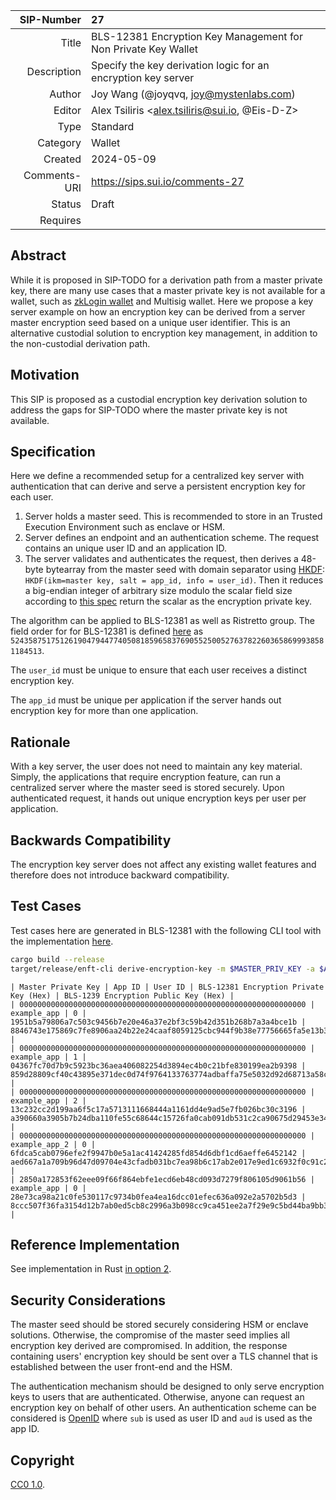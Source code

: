 | SIP-Number          | 27 |
| ---:                | :--- |
| Title               | BLS-12381 Encryption Key Management for Non Private Key Wallet |
| Description         | Specify the key derivation logic for an encryption key server |
| Author              | Joy Wang (@joyqvq, joy@mystenlabs.com)|
| Editor              | Alex Tsiliris <alex.tsiliris@sui.io, @Eis-D-Z>
| Type                | Standard |
| Category            | Wallet |
| Created             | 2024-05-09 |
| Comments-URI        | https://sips.sui.io/comments-27 |
| Status              | Draft |
| Requires            | |

## Abstract

While it is proposed in SIP-TODO for a derivation path from a master private key, there are many use cases that a master private key is not available for a wallet, such as [zkLogin wallet](https://docs.sui.io/concepts/cryptography/zklogin) and Multisig wallet. Here we propose a key server example on how an encryption key can be derived from a server master encryption seed based on a unique user identifier. This is an alternative custodial solution to encryption key management, in addition to the non-custodial derivation path. 

## Motivation

This SIP is proposed as a custodial encryption key derivation solution to address the gaps for SIP-TODO where the master private key is not available. 

## Specification

Here we define a recommended setup for a centralized key server with authentication that can derive and serve a persistent encryption key for each user. 

1. Server holds a master seed. This is recommended to store in an Trusted Execution Environment such as enclave or HSM. 
2. Server defines an endpoint and an authentication scheme. The request contains an unique user ID and an application ID.
3. The server validates and authenticates the request, then derives a 48-byte bytearray from the master seed with domain separator using [HKDF](https://datatracker.ietf.org/doc/html/rfc5869): `HKDF(ikm=master key, salt = app_id, info = user_id)`. Then it reduces a big-endian integer of arbitrary size modulo the scalar field size according to [this spec](https://eips.ethereum.org/EIPS/eip-2333#hkdf_mod_r) return the scalar as the encryption private key. 

The algorithm can be applied to BLS-12381 as well as Ristretto group. The field order for for BLS-12381 is defined [here](https://datatracker.ietf.org/doc/html/draft-irtf-cfrg-bls-signature-05) as `52435875175126190479447740508185965837690552500527637822603658699938581184513`.

The `user_id` must be unique to ensure that each user receives a distinct encryption key. 

The `app_id` must be unique per application if the server hands out encryption key for more than one application. 

## Rationale

With a key server, the user does not need to maintain any key material. Simply, the applications that require encryption feature, can run a centralized server where the master seed is stored securely. Upon authenticated request, it hands out unique encryption keys per user per application.

## Backwards Compatibility

The encryption key server does not affect any existing wallet features and therefore does not introduce backward compatibility. 

## Test Cases

Test cases here are generated in BLS-12381 with the following CLI tool with the implementation [here](https://github.com/MystenLabs/encrypted-nft-poc/cli).

```bash
cargo build --release
target/release/enft-cli derive-encryption-key -m $MASTER_PRIV_KEY -a $APP_ID -u $USER_ID
```

```
| Master Private Key | App ID | User ID | BLS-12381 Encryption Private Key (Hex) | BLS-1239 Encryption Public Key (Hex) | 
| 0000000000000000000000000000000000000000000000000000000000000000 | example_app | 0 | 1951b5a79806a7c503c9456b7e20e46a37e2bf3c59b42d351b268b7a3a4bce1b | 8846743e175869c7fe8906aa24b22e24caaf8059125cbc944f9b38e77756665fa5e13b3e97203de7ad32d1c12e7ca5df | 
| 0000000000000000000000000000000000000000000000000000000000000000 | example_app | 1 | 04367fc70d7b9c5923bc36aea406082254d3894ec4b0c21bfe830199ea2b9398 | 859d28809cf40c43895e371dec0d74f9764133763774adbaffa75e5032d92d68713a58cdd0eb00bc8bc6199db952ef04 | 
| 0000000000000000000000000000000000000000000000000000000000000000 | example_app | 2 | 13c232cc2d199aa6f5c17a5713111668444a1161dd4e9ad5e7fb026bc30c3196 | a390660a3905b7b24dba110fe55c68644c15726fa0cab091db531c2ca90675d29453e343db409911fac7a1c67c0b34ee | 
| 0000000000000000000000000000000000000000000000000000000000000000 | example_app_2 | 0 | 6fdca5cab0796efe2f9947b0e5a1ac41424285fd854d6dbf1cd6aeffe6452142 | aed667a1a709b96d47d09704e43cfadb031bc7ea98b6c17ab2e017e9ed1c6932f0c91c29b054762f9e8bea9970a08afd | 
| 2850a172853f62eee09f66f864ebfe1ecd6eb48cd093d7279f806105d9061b56 | example_app | 0 | 28e73ca98a21c0fe530117c9734b0fea4ea16dcc01efec636a092e2a5702b5d3 | 8ccc507f36fa3154d12b7ab0ed5cb8c2996a3b098cc9ca451ee2a7f29e9c5bd44ba9bb3db22116331c00b9e21c5cd5f8 | 
```

## Reference Implementation

See implementation in Rust [in option 2](https://github.com/MystenLabs/encrypted-nft-poc/blob/main/cli/README.md#generate-and-derive-encryption-key). 

## Security Considerations

The master seed should be stored securely considering HSM or enclave solutions. Otherwise, the compromise of the master seed implies all encryption key derived are compromised. In addition, the response containing users' encryption key should be sent over a TLS channel that is established between the user front-end and the HSM.

The authentication mechanism should be designed to only serve encryption keys to users that are authenticated. Otherwise, anyone can request an encryption key on behalf of other users. An authentication scheme can be considered is [OpenID](https://openid.net/specs/openid-connect-core-1_0.html) where `sub` is used as user ID and `aud` is used as the app ID. 

## Copyright

[CC0 1.0](../LICENSE.md).